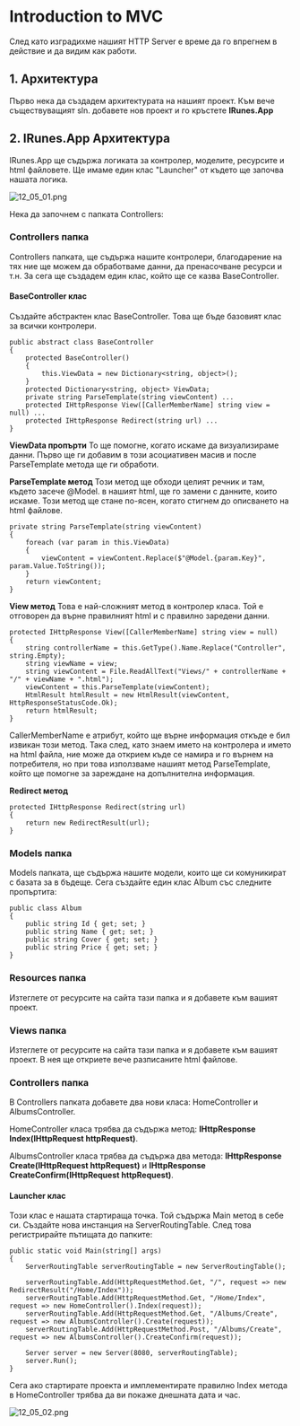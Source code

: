 # Introduction to MVC

След като изградихме нашият HTTP Server е време да го впрегнем в действие и да видим как работи.

## 1. Архитектура

Първо нека да създадем архитектурата на нашият проект. Към вече съществуващият sln. добавете нов проект и го кръстете **IRunes.App**

## 2. IRunes.App Архитектура

IRunes.App ще съдържа логиката за контролер, моделите, ресурсите и html файловете. Ще имаме един клас "Launcher" от където ще започва нашата логика.

![12\_05\_01.png](<../../2020/06. Introduction to MVC (part 1)/12\_05\_01.png>)

Нека да започнем с папката Controllers:

### Controllers папка

Controllers папката, ще съдържа нашите контролери, благодарение на тях ние ще можем да обработваме данни, да пренасочване ресурси и т.н. За сега ще създадем един клас, който ще се казва BaseController.

#### BaseController клас

Създайте абстрактен клас BaseController. Това ще бъде базовият клас за всички контролери.

```
public abstract class BaseController
{
    protected BaseController()
    {
        this.ViewData = new Dictionary<string, object>();
    }
    protected Dictionary<string, object> ViewData;
    private string ParseTemplate(string viewContent) ...
    protected IHttpResponse View([CallerMemberName] string view = null) ...
    protected IHttpResponse Redirect(string url) ...
}
```

**ViewData пропърти** То ще помогне, когато искаме да визуализираме данни. Първо ще ги добавим в този асоциативен масив и после ParseTemplate метода ще ги обработи.

**ParseTemplate метод** Този метод ще обходи целият речник и там, където засече @Model. в нашият html, ще го замени с данните, които искаме. Този метод ще стане по-ясен, когато стигнем до описването на html файлове.

```
private string ParseTemplate(string viewContent) 
{
    foreach (var param in this.ViewData)
    {
        viewContent = viewContent.Replace($"@Model.{param.Key}", param.Value.ToString());
    }
    return viewContent;
}
```

**View метод** Това е най-сложният метод в контролер класа. Той е отговорен да върне правилният html и с правилно заредени данни.

```
protected IHttpResponse View([CallerMemberName] string view = null) 
{
    string controllerName = this.GetType().Name.Replace("Controller", string.Empty);
    string viewName = view;
    string viewContent = File.ReadAllText("Views/" + controllerName + "/" + viewName + ".html");
    viewContent = this.ParseTemplate(viewContent);
    HtmlResult htmlResult = new HtmlResult(viewContent, HttpResponseStatusCode.Ok);
    return htmlResult;
}
```

CallerMemberName е атрибут, който ще върне информация откъде е бил извикан този метод. Така след, като знаем името на контролера и името на html файла, ние може да открием къде се намира и го върнем на потребителя, но при това използваме нашият метод ParseTemplate, който ще помогне за зарeждане на допълнителна информация.

**Redirect метод**

```
protected IHttpResponse Redirect(string url) 
{
    return new RedirectResult(url);
}
```

### Models папка

Models папката, ще съдържа нашите модели, които ще си комуникират с базата за в бъдеще. Сега създайте един клас Album със следните пропъртита:

```
public class Album
{
    public string Id { get; set; }
    public string Name { get; set; }
    public string Cover { get; set; }
    public string Price { get; set; }
}
```

### Resources папка

Изтеглете от ресурсите на сайта тази папка и я добавете към вашият проект.

### Views папка

Изтеглете от ресурсите на сайта тази папка и я добавете към вашият проект. В нея ще откриете вече разписаните html файлове.

### Controllers папка

В Controllers папката добавете два нови класа: HomeController и AlbumsController.

HomeController класa трябва да съдържа метод: **IHttpResponse Index(IHttpRequest httpRequest)**.

AlbumsController класa трябва да съдържа два метода: **IHttpResponse Create(IHttpRequest httpRequest)** и **IHttpResponse CreateConfirm(IHttpRequest httpRequest)**.

#### Launcher клас

Този клас е нашата стартираща точка. Той съдържа Main метод в себе си. Създайте нова инстанция на ServerRoutingTable. След това регистрирайте пътищата до папките:

```
public static void Main(string[] args)
{
    ServerRoutingTable serverRoutingTable = new ServerRoutingTable();

    serverRoutingTable.Add(HttpRequestMethod.Get, "/", request => new RedirectResult("/Home/Index"));
    serverRoutingTable.Add(HttpRequestMethod.Get, "/Home/Index", request => new HomeController().Index(request));
    serverRoutingTable.Add(HttpRequestMethod.Get, "/Albums/Create", request => new AlbumsController().Create(request));
    serverRoutingTable.Add(HttpRequestMethod.Post, "/Albums/Create", request => new AlbumsController().CreateConfirm(request));

    Server server = new Server(8080, serverRoutingTable);
    server.Run();
}
```

Сега ако стартирате проекта и имплементирате правилно Index метода в HomeController трябва да ви покаже днешната дата и час.

![12\_05\_02.png](<../../2020/06. Introduction to MVC (part 1)/12\_05\_02.png>)
